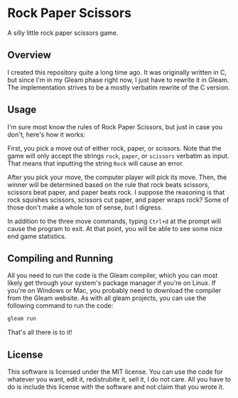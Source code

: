 # Rock Paper Scissors

A silly little rock paper scissors game.

## Overview

I created this repository quite a long time ago. It was originally written in
C, but since I'm in my Gleam phase right now, I just have to rewrite it in
Gleam. The implementation strives to be a mostly verbatim rewrite of the C
version.

## Usage

I'm sure most know the rules of Rock Paper Scissors, but just in case you
don't, here's how it works:

First, you pick a move out of either rock, paper, or scissors. Note that the
game will only accept the strings `rock`, `paper`, or `scissors` verbatim as
input. That means that inputting the string `Rock` will cause an error.

After you pick your move, the computer player will pick its move. Then, the
winner will be determined based on the rule that rock beats scissors, scissors
beat paper, and paper beats rock. I suppose the reasoning is that rock squishes
scissors, scissors cut paper, and paper wraps rock? Some of those don't make a
whole ton of sense, but I digress.

In addition to the three move commands, typing `Ctrl+d` at the prompt will
cause the program to exit. At that point, you will be able to see some nice end
game statistics.

## Compiling and Running

All you need to run the code is the Gleam compiler, which you can most likely
get through your system's package manager if you're on Linux. If you're on
Windows or Mac, you probably need to download the compiler from the Gleam
website. As with all gleam projects, you can use the following command to run
the code:

```sh
gleam run
```

That's all there is to it!

## License

This software is licensed under the MIT license. You can use the code for
whatever you want, edit it, redistrubite it, sell it, I do not care. All you
have to do is include this license with the software and not claim that you
wrote it.
